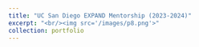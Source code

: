 ```yaml
---
title: "UC San Diego EXPAND Mentorship (2023-2024)"
excerpt: "<br/><img src='/images/p8.png'>"
collection: portfolio
---
```

